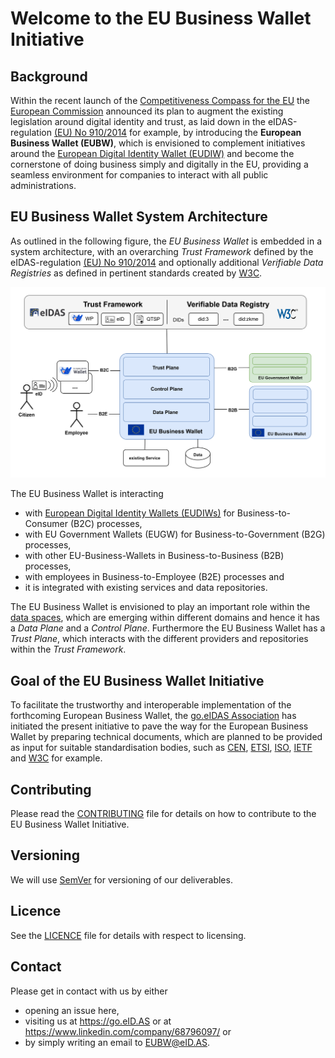 # Welcome to the EU Business Wallet Initiative

## Background

Within the recent launch of the [Competitiveness Compass for the EU](https://commission.europa.eu/document/download/10017eb1-4722-4333-add2-e0ed18105a34_en) the [European Commission](https://commission.europa.eu/index_en) 
announced its plan to augment the existing legislation around digital identity and trust, as laid 
down in the eIDAS-regulation [(EU) No 910/2014](https://eID.AS) for example, by introducing the 
**European Business Wallet (EUBW)**, which is envisioned to complement initiatives around 
the [European Digital Identity Wallet (EUDIW)](https://ec.europa.eu/digital-building-blocks/sites/display/EUDIGITALIDENTITYWALLET/EU+Digital+Identity+Wallet+Home) and become the cornerstone of doing business simply 
and digitally in the EU, providing a seamless environment for companies to interact with all 
public administrations. 

## EU Business Wallet System Architecture

As outlined in the following figure, the *EU Business Wallet* is embedded in a 
system architecture, with an overarching *Trust Framework* defined by the eIDAS-regulation 
[(EU) No 910/2014](https://eID.AS) and optionally additional *Verifiable Data Registries* as defined 
in pertinent standards created by [W3C](https://www.w3.org). 

![EUBW Architecture](/img/eubw.svg)

The EU Business Wallet is interacting 
* with [European Digital Identity Wallets (EUDIWs)](https://ec.europa.eu/digital-building-blocks/sites/display/EUDIGITALIDENTITYWALLET/EU+Digital+Identity+Wallet+Home) for Business-to-Consumer (B2C) processes, 
* with EU Government Wallets (EUGW) for Business-to-Government (B2G) processes, 
* with other EU-Business-Wallets in Business-to-Business (B2B) processes, 
* with employees in Business-to-Employee (B2E) processes and 
* it is integrated with existing services and data repositories. 

The EU Business Wallet is envisioned to play an important role within the
[data spaces](https://docs.internationaldataspaces.org/ids-knowledgebase/dataspace-protocol), which
are emerging within different domains and hence it has a *Data Plane* and a *Control Plane*.
Furthermore the EU Business Wallet has a *Trust Plane*, which interacts with the different
providers and repositories within the *Trust Framework*.

## Goal of the EU Business Wallet Initiative

To facilitate the trustworthy and interoperable implementation of the forthcoming European Business Wallet, 
the [go.eIDAS Association](https://go.eid.as/) has initiated the present initiative to pave the way for the European 
Business Wallet by preparing technical documents, which are planned to be provided as input for 
suitable standardisation bodies, such as [CEN](https://www.cencenelec.eu/), [ETSI](https://www.etsi.org/), [ISO](https://www.iso.org/), 
[IETF](https://www.ietf.org/)  and [W3C](https://www.w3.org/) for example. 

## Contributing

Please read the [CONTRIBUTING](CONTRIBUTING.md) file for details on how to contribute to the 
EU Business Wallet Initiative. 

## Versioning

We will use [SemVer](http://semver.org/) for versioning of our deliverables. 

## Licence

See the [LICENCE](LICENCE.md) file for details with respect to licensing.

## Contact

Please get in contact with us by either 
* opening an issue here, 
* visiting us at <https://go.eID.AS> or at <https://www.linkedin.com/company/68796097/> or
* by simply writing an email to [EUBW@eID.AS](mailto:EUBW@eID.AS).